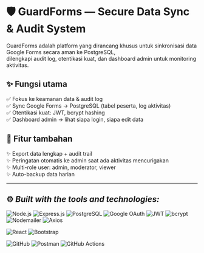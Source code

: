 # 🛡 **GuardForms — Secure Data Sync & Audit System**

GuardForms adalah platform yang dirancang khusus untuk sinkronisasi data Google Forms secara aman ke PostgreSQL,  
dilengkapi audit log, otentikasi kuat, dan dashboard admin untuk monitoring aktivitas.

## ✨ Fungsi utama
✅ Fokus ke keamanan data & audit log  
✅ Sync Google Forms → PostgreSQL (tabel peserta, log aktivitas)  
✅ Otentikasi kuat: JWT, bcrypt hashing  
✅ Dashboard admin → lihat siapa login, siapa edit data  

## 🔧 Fitur tambahan
✨ Export data lengkap + audit trail  
✨ Peringatan otomatis ke admin saat ada aktivitas mencurigakan  
✨ Multi-role user: admin, moderator, viewer  
✨ Auto-backup data harian  

---

## ⚙️ *Built with the tools and technologies:*

![Node.js](https://img.shields.io/badge/Node.js-339933?logo=node.js&logoColor=white)
![Express.js](https://img.shields.io/badge/Express.js-000000?logo=express&logoColor=white)
![PostgreSQL](https://img.shields.io/badge/PostgreSQL-336791?logo=postgresql&logoColor=white)
![Google OAuth](https://img.shields.io/badge/Google%20OAuth-4285F4?logo=google&logoColor=white)
![JWT](https://img.shields.io/badge/JWT-000000?logo=json-web-tokens&logoColor=white)
![bcrypt](https://img.shields.io/badge/bcrypt-FFCA28?logo=javascript&logoColor=black)
![Nodemailer](https://img.shields.io/badge/Nodemailer-ffcc00?logo=mail.ru&logoColor=white)
![Axios](https://img.shields.io/badge/Axios-5A29E4?logo=axios&logoColor=white)

![React](https://img.shields.io/badge/React-61DAFB?logo=react&logoColor=white)
![Bootstrap](https://img.shields.io/badge/Bootstrap-563D7C?logo=bootstrap&logoColor=white)

![GitHub](https://img.shields.io/badge/GitHub-181717?logo=github&logoColor=white)
![Postman](https://img.shields.io/badge/Postman-FF6C37?logo=postman&logoColor=white)
![GitHub Actions](https://img.shields.io/badge/GitHub%20Actions-2088FF?logo=github-actions&logoColor=white)
